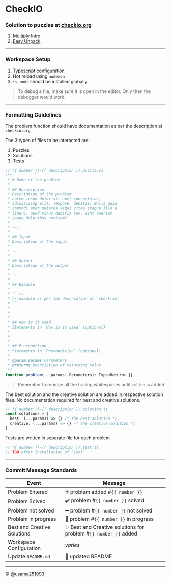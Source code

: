 # CheckIO

### Solution to puzzles at [checkio.org](https://js.checkio.org/)

1. [Multiply Intro](puzzles/001-multiply-intro.ts)
2. [Easy Unpack](puzzles/002-easy-unpack.ts)

---

### Workspace Setup

1. Typescript configuration
2. Hot reload using `nodemon`
3. `ts-node` should be installed globally

> To debug a file, make sure it is open in the editor. Only then the debugger would work.

---

### Formatting Guidelines

The problem function should have documentation as per the description at `checkio.org`


The 3 types of files to be interacted are:
1. Puzzles
2. Solutions
3. Tests

```ts
// {{ number }}-{{ description }}.puzzle.ts
/**
 * # Name of the problem
 *
 * ## Description
 * Description of the problem
 * Lorem ipsum dolor sit amet consectetur,
 * adipisicing elit. Tempore, debitis! Nulla quia
 * commodi amet maiores sequi vitae itaque illo a
 * libero, quod minus debitis rem, sint aperiam
 * saepe doloribus nostrum?
 *
 * ---
 *
 * ## Input
 * Description of the input.
 *
 * ---
 *
 * ## Output
 * Description of the output.
 *
 * ---
 *
 * ## Example
 *
 * ```ts
 * // example as per the description at `check.io`
 * ```
 *
 * ---
 *
 * ## How is it used
 * Statements in `How is it used` (optional)
 *
 * ---
 * 
 * ## Precondition
 * Statements in `Precondition` (optional) 
 * 
 * @param params Parameters
 * @returns Description of returning value
 */
function problem(...params: Parameters): Type<Return> {}
```

> Remember to remove all the trailing whitespaces until `eslint` is added

The best solution and the creative solution are added in respective solution files.
No documentation required for best and creative solutions.

```ts
// {{ number }}-{{ description }}.solution.ts
const solutions = {
  best: (...params) => {} /* the best solution */,
  creative: (...params) => {} /* the creative solution */
}
```

Tests are written in separate file for each problem

```ts
// {{ number }}-{{ description }}.test.ts
// TBD after installation of `jest`
```

---

### Commit Message Standards

| Event                       | Message                                                         |
| --------------------------- | --------------------------------------------------------------- |
| Problem Entered             | ➕ problem added #`{{ number }}`                                 |
| Problem Solved              | ✔️ problem #`{{ number }}` solved                                |
| Problem not solved          | ➖ problem #`{{ number }}` not solved                            |
| Problem in progress         | 🚧 problem #`{{ number }}` in progress                           |
| Best and Creative Solutions | ✨ Best and Creative solutions for problem #`{{ number }}` added |
| Workspace Configuration     | *varies*                                                        |
| Update `README.md`          | 📝 updated README                                                |

---

©️ [@usama251993](https://github.com/usama251993)
